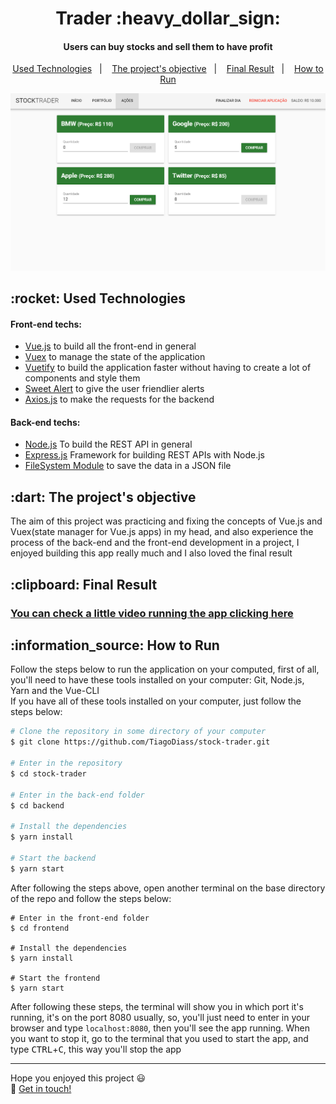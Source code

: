<h1 align="center">
  Trader :heavy_dollar_sign:
</h1>

<h4 align="center">
  Users can buy stocks and sell them to have profit
</h4>

<p align="center">
  <a href="#technologies">Used Technologies</a>&nbsp;&nbsp;&nbsp;|&nbsp;&nbsp;&nbsp;
  <a href="#objective">The project's objective</a>&nbsp;&nbsp;&nbsp;|&nbsp;&nbsp;&nbsp;
  <a href="#final-result">Final Result</a>&nbsp;&nbsp;&nbsp;|&nbsp;&nbsp;&nbsp;
  <a href="#how-to-use">How to Run</a>
</p>

<p align="center">
  <img src="screenshots/1.png" width="700" >
</p>

<h2 id="techonologies" name="technologies">
  :rocket: Used Technologies
</h2>

#### Front-end techs:
- [Vue.js](https://br.vuejs.org) to build all the front-end in general
- [Vuex](https://vuex.vuejs.org) to manage the state of the application
- [Vuetify](https://vuetifyjs.com/en) to build the application faster without having to create a lot of components and style them
- [Sweet Alert](https://sweetalert.js.org/) to give the user friendlier alerts
- [Axios.js](https://github.com/axios/axios) to make the requests for the backend

#### Back-end techs:
- [Node.js](https://nodejs.org/en/) To build the REST API in general
- [Express.js](https://expressjs.com/) Framework for building REST APIs with Node.js
- [FileSystem Module](https://nodejs.org/api/fs.html) to save the data in a JSON file


<h2 id="objective" name="objective">
  :dart: The project's objective
</h2>

The aim of this project was practicing and fixing the concepts of Vue.js and Vuex(state manager for Vue.js apps) in my head, and also experience the process of the back-end and the front-end development in a project, I enjoyed building this app really much and I also loved the final result

<h2 id="final-result" name="final-result">
  :clipboard: Final Result
</h2>

### [You can check a little video running the app clicking here](https://youtu.be/PJwd2briE4c)

<h2 id="how-to-use" name="how-to-use">
  :information_source: How to Run
</h2>

Follow the steps below to run the application on your computed, first of all, you'll need to have these tools installed on your computer: Git, Node.js, Yarn and the Vue-CLI<br>
If you have all of these tools installed on your computer, just follow the steps below:

```bash
# Clone the repository in some directory of your computer
$ git clone https://github.com/TiagoDiass/stock-trader.git

# Enter in the repository
$ cd stock-trader

# Enter in the back-end folder
$ cd backend

# Install the dependencies
$ yarn install

# Start the backend
$ yarn start
```

After following the steps above, open another terminal on the base directory of the repo and follow the steps below:
```
# Enter in the front-end folder
$ cd frontend

# Install the dependencies
$ yarn install

# Start the frontend
$ yarn start
```

After following these steps, the terminal will show you in which port it's running, it's on the port 8080 usually, so, you'll just need to enter in your browser and
type `localhost:8080`, then you'll see the app running. When you want to stop it, go to the terminal that you used to start the app, and type <kbd>CTRL</kbd>+<kbd>C</kbd>,
this way you'll stop the app

---

Hope you enjoyed this project :smiley:<br>
:wave: [Get in touch!](https://www.linkedin.com/in/tiagodiass)

